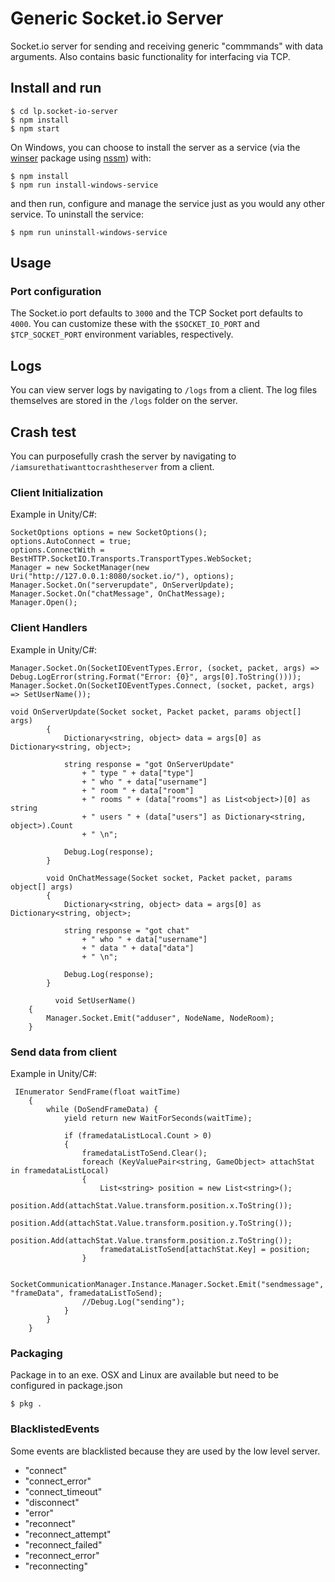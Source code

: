 # Generic Socket.io Server
Socket.io server for sending and receiving generic "commmands" with data arguments. Also contains basic functionality for interfacing via TCP.

## Install and run

    $ cd lp.socket-io-server
    $ npm install
    $ npm start

On Windows, you can choose to install the server as a service (via the [winser](http://jfromaniello.github.io/winser/) package using [nssm](https://nssm.cc/)) with:

    $ npm install
    $ npm run install-windows-service

and then run, configure and manage the service just as you would any other service. To uninstall the service:

    $ npm run uninstall-windows-service

## Usage
### Port configuration
The Socket.io port defaults to `3000` and the TCP Socket port defaults to `4000`. You can customize these with the `$SOCKET_IO_PORT` and `$TCP_SOCKET_PORT` environment variables, respectively.

## Logs
You can view server logs by navigating to `/logs` from a client. The log files themselves are stored in the `/logs` folder on the server.

## Crash test
You can purposefully crash the server by navigating to `/iamsurethatiwanttocrashtheserver` from a client.

### Client Initialization
Example in Unity/C\#:

```Unity/csharp
SocketOptions options = new SocketOptions();
options.AutoConnect = true;
options.ConnectWith = BestHTTP.SocketIO.Transports.TransportTypes.WebSocket;
Manager = new SocketManager(new Uri("http://127.0.0.1:8080/socket.io/"), options);
Manager.Socket.On("serverupdate", OnServerUpdate);
Manager.Socket.On("chatMessage", OnChatMessage);
Manager.Open();
```

### Client Handlers
Example in Unity/C\#:

```Unity/csharp
Manager.Socket.On(SocketIOEventTypes.Error, (socket, packet, args) => Debug.LogError(string.Format("Error: {0}", args[0].ToString())));
Manager.Socket.On(SocketIOEventTypes.Connect, (socket, packet, args) => SetUserName());

void OnServerUpdate(Socket socket, Packet packet, params object[] args)
        {
            Dictionary<string, object> data = args[0] as Dictionary<string, object>;

            string response = "got OnServerUpdate"
                + " type " + data["type"]
                + " who " + data["username"]
                + " room " + data["room"]
                + " rooms " + (data["rooms"] as List<object>)[0] as string
                + " users " + (data["users"] as Dictionary<string, object>).Count
                + " \n";

            Debug.Log(response);
        }

        void OnChatMessage(Socket socket, Packet packet, params object[] args)
        {
            Dictionary<string, object> data = args[0] as Dictionary<string, object>;

            string response = "got chat"
                + " who " + data["username"]
                + " data " + data["data"]
                + " \n";

            Debug.Log(response);
        }
        
          void SetUserName()
    {
        Manager.Socket.Emit("adduser", NodeName, NodeRoom);
    }

```

### Send data from client
Example in Unity/C\#:

```Unity/csharp
 IEnumerator SendFrame(float waitTime)
    {
        while (DoSendFrameData) { 
            yield return new WaitForSeconds(waitTime);

            if (framedataListLocal.Count > 0)
            {
                framedataListToSend.Clear();
                foreach (KeyValuePair<string, GameObject> attachStat in framedataListLocal)
                {
                    List<string> position = new List<string>();
                    position.Add(attachStat.Value.transform.position.x.ToString());
                    position.Add(attachStat.Value.transform.position.y.ToString());
                    position.Add(attachStat.Value.transform.position.z.ToString());
                    framedataListToSend[attachStat.Key] = position;
                }

                SocketCommunicationManager.Instance.Manager.Socket.Emit("sendmessage", "frameData", framedataListToSend);
                //Debug.Log("sending");
            }
        }
    }
```

### Packaging
Package in to an exe. OSX and Linux are available but need to be configured in package.json

`$ pkg .`

### BlacklistedEvents
Some events are blacklisted because they are used by the low level server.

- "connect"
- "connect_error"
- "connect_timeout"
- "disconnect"
- "error"
- "reconnect"
- "reconnect_attempt"
- "reconnect_failed"
- "reconnect_error"
- "reconnecting"
